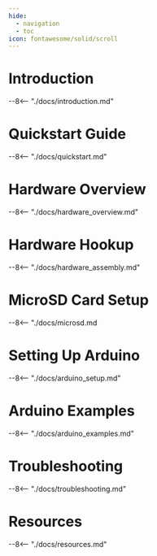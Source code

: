 ```yaml
---
hide:
  - navigation
  - toc
icon: fontawesome/solid/scroll
---
```


# Introduction
--8<-- "./docs/introduction.md"

# Quickstart Guide
--8<-- "./docs/quickstart.md"

# Hardware Overview
--8<-- "./docs/hardware_overview.md"

# Hardware Hookup
--8<-- "./docs/hardware_assembly.md"

# MicroSD Card Setup
--8<-- "./docs/microsd.md

# Setting Up Arduino
--8<-- "./docs/arduino_setup.md"

# Arduino Examples
--8<-- "./docs/arduino_examples.md"

# Troubleshooting
--8<-- "./docs/troubleshooting.md"

# Resources
--8<-- "./docs/resources.md"